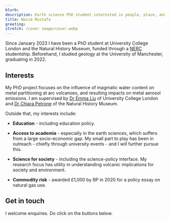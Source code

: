 ```yaml
---
blurb: 
description: Earth science PhD student interested in people, place, and planet.
title: Wasim Mustafa
greeting:
stretch: /cover image/cover.webp
---
```


Since January 2023 I have been a PhD student at University College London and the Natural History Museum, funded through a [NERC](https://www.ukri.org/councils/nerc/) studentship. Beforehand, I studied geology at the University of Manchester, graduating in 2022.

## Interests

My PhD project focuses on the influence of magmatic water content on metal partitioning at arc volcanoes, and resulting impacts on metal aerosol emissions. I am supervised by [Dr Emma Liu](https://www.ucl.ac.uk/earth-sciences/people/academic/dr-emma-liu) of University College London and [Dr Chiara Petrone](https://www.nhm.ac.uk/our-science/departments-and-staff/staff-directory/chiara%20maria-petrone.html) of the Natural History Museum.

Outside that, my interests include:

* **Education** - including education policy. 

* **Access to academia** - especially in the earth sciences, which suffers from a large socio-economic gap. My small part to play has been in outreach - chiefly through university events - and I will further pursue this.

* **Science for society** - including the science-policy interface. My research focus has utility in understanding volcanic implications for society and environment.

* **Commodity risk** - awarded £1,000 by BP in 2020 for a policy essay on natural gas use.

## Get in touch

I welcome enquiries. Do click on the buttons below.